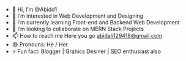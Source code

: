 - 👋 Hi, I’m @Abidd1
- 👀 I’m interested in Web Development and Designing
- 🌱 I’m currently learning Front-end and Backend Web Development 
- 💞️ I’m looking to collaborate on MERN Stack Projects
- 📫 How to reach me Here you go abidali129418@gmail.com
- 😄 Pronouns: He / Her
- ⚡ Fun fact: Blogger | Grahics Desiner | SEO enthusiast also 

<!---
Abidd1/Abidd1 is a ✨ special ✨ repository because its `README.md` (this file) appears on your GitHub profile.
You can click the Preview link to take a look at your changes.
--->
